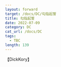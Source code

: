 ```yaml
---
layout: forward
target: /docs/DC/勾指起誓
title: 勾指起誓
date: 2022-07-09
category: DC
cat_url: /docs/DC
tags: 
  - TBC
length: 139
---
```


【DickKory】

